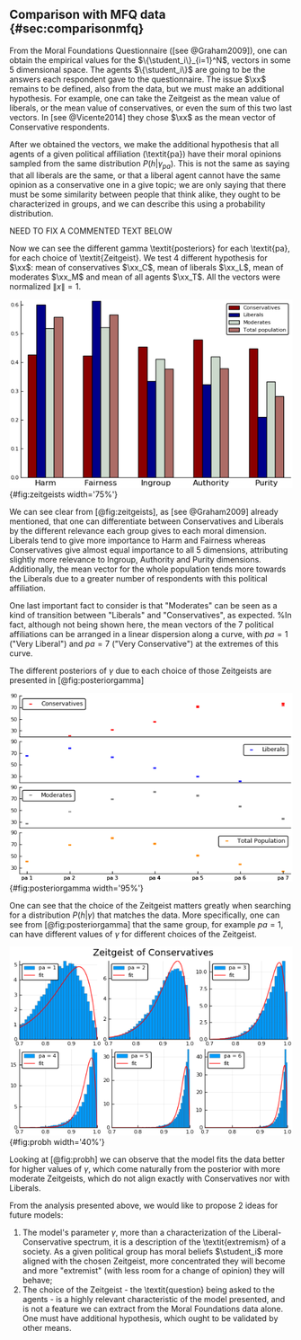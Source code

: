 
## Comparison with MFQ data {#sec:comparisonmfq}

From the Moral Foundations Questionnaire ([see @Graham2009]), one can obtain the empirical values for the $\{\student_i\}_{i=1}^N$, vectors in some $5$ dimensional space. The agents $\{\student_i\}$ are going to be the answers each respondent gave to the questionnaire. The issue $\xx$ remains to be defined, also from the data, but we must make an additional hypothesis. For example, one can take the Zeitgeist as the mean value of liberals, or the mean value of conservatives, or even the sum of this two last vectors. In [see @Vicente2014] they chose $\xx$ as the mean vector of Conservative respondents.

After we obtained the vectors, we make the additional hypothesis that all agents of a given political affiliation (\textit{pa}) have their moral opinions sampled from the same distribution $P(h|\gamma_\mathit{pa})$. This is not the same as saying that all liberals are the same, or that a liberal agent cannot have the same opinion as a conservative one in a give topic; we are only saying that there must be some similarity between people that think alike, they ought to be characterized in groups, and we can describe this using a probability distribution.

NEED TO FIX A COMMENTED TEXT BELOW

<!--
Then, one can use [@eq:mfvisujeca] and apply Bayes' theorem to it to find an estimator $\tilde{\gamma}_\mathit{pa}$ given a set of data $\{h_i\}_{i \in \mathit{pa}}$:

$$  P(\gamma| \{h_i\}_{i \in \mathit{pa}}) \propto P(\gamma) \prod_{i \in \mathit{pa}} P(h_i | \gamma) $$ {#eq:bayesgamma}

Choosing a prior distribution $\gamma \sim \mathrm{Gamma}(k_0, \theta_0)$ - that is $P(\gamma) = \frac{\theta_0^{-h}}{\Gamma(k_0)} \gamma^{k_0-1} e^{-\gamma/\theta_0}$ -, we obtain the posterior $\gamma |\{h_i\}_{i \in \mathit{pa}} \sim \Gamma\(k_0+2n, \frac{\theta_0}{1+\theta_0(n-m)}\)$, a Gamma distribution as well:

$$     P(\gamma| \{h_i\}_{i \in \mathit{pa}}) = \frac{\(\frac{1}{\theta_0} + n_\mathit{pa} - m_\mathit{pa} \)^{k_0+2n_\mathit{pa}}}{\Gamma(k_0+2n_\mathit{pa})} \gamma^{k_0+2n_\mathit{pa}-1} e^{-\gamma\(\frac{1}{\theta_0} + n_\mathit{pa} - m_\mathit{pa} \)} $$ {#eq:posteriorgamma} -->

Now we can see the different gamma \textit{posteriors} for each \textit{pa}, for each choice of \textit{Zeitgeist}. We test 4 different hypothesis for $\xx$: mean of conservatives $\xx_C$, mean of liberals $\xx_L$, mean of moderates $\xx_M$ and mean of all agents $\xx_T$. All the vectors were normalized $\|x\| = 1$.

![The 4 different Zeitgeist hypothesis considered. All extracted from data.](images/4zeitgeists.png){#fig:zeitgeists width='75%'}

We can see clear from [@fig:zeitgeists], as [see @Graham2009] already mentioned, that one can differentiate between Conservatives and Liberals by the different relevance each group gives to each moral dimension. Liberals tend to give more importance to Harm and Fairness whereas Conservatives give almost equal importance to all $5$ dimensions, attributing slightly more relevance to Ingroup, Authority and Purity dimensions. Additionally, the mean vector for the whole population tends more towards the Liberals due to a greater number of respondents with this political affiliation.

One last important fact to consider is that "Moderates" can be seen as a kind of transition between "Liberals" and "Conservatives", as expected. %In fact, although not being shown here, the mean vectors of the $7$ political affiliations can be arranged in a linear dispersion along a curve, with $\mathit{pa} = 1$ ("Very Liberal") and $\mathit{pa} = 7$ ("Very Conservative") at the extremes of this curve.

The different posteriors of $\gamma$ due to each choice of those Zeitgeists are presented in [@fig:posteriorgamma]

![Different posteriors for $\gamma$ given the chosen Zeitgeist and the political affiliation of the responses $\{h\}$. Since the distributions are sharp, one can describe them using only the mean value](images/posteriorgamma4zeitgeists.png){#fig:posteriorgamma width='95%'}

One can see that the choice of the Zeitgeist matters greatly when searching for a distribution $P(h|\gamma)$ that matches the data. More specifically, one can see from [@fig:posteriorgamma] that the same group, for example $\mathit{pa} = 1$, can have different values of $\gamma$ for different choices of the Zeitgeist.

![FIX THIS FIGURE. AGGREGATE ALL 4](images/phconservatives.png){#fig:probh width='40%'}


<!-- FIX THIS FIGURE

 \begin{figure}[h!]
\centering
\includegraphics[width=0.45\textwidth]{figures/phconservatives.png}
\includegraphics[width=0.45\textwidth]{figures/phliberals.png}
\\

\includegraphics[width=0.45\textwidth]{figures/phmoderates.png}
\includegraphics[width=0.45\textwidth]{figures/phtotalpop.png}
\caption{The histogram of opinions $h$ for a given \textit{pa} group considering an specific Zeitgeist and the corresponding best fit of the model $P(h|\gamma)$ given the data}
\label{fig:probh}
\end{figure} -->

Looking at [@fig:probh] we can observe that the model fits the data better for higher values of $\gamma$, which come naturally from the posterior with more moderate Zeitgeists, which do not align exactly with Conservatives nor with Liberals.

From the analysis presented above, we would like to propose $2$ ideas for future models:

1. The model's parameter $\gamma$, more than a characterization of the Liberal-Conservative spectrum, it is a description of the \textit{extremism} of a society. As a given political group has moral beliefs $\student_i$ more aligned with the chosen Zeitgeist, more concentrated they will become and more "extremist" (with less room for a change of opinion) they will behave;
2. The choice of the Zeitgeist - the \textit{question} being asked to the agents - is a highly relevant characteristic of the model presented, and is not a feature we can extract from the Moral Foundations data alone. One must have additional hypothesis, which ought to be validated by other means.
